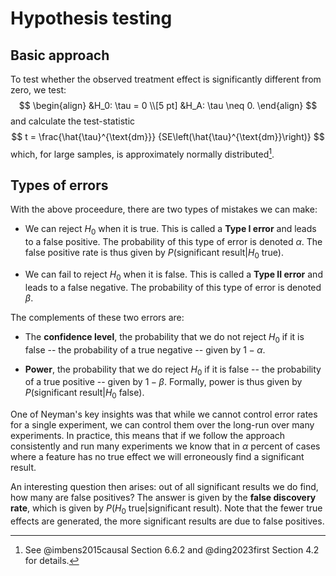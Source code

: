 # Hypothesis testing


## Basic approach

To test whether the observed treatment effect is significantly different from zero, we test:
$$
\begin{align}
&H_0: \tau = 0 \\[5 pt]
&H_A: \tau \neq 0.
\end{align}
$$
and calculate the test-statistic
$$
t = \frac{\hat{\tau}^{\text{dm}}}
{SE\left(\hat{\tau}^{\text{dm}}\right)}
$$
which, for large samples, is approximately normally distributed[^1].


## Types of errors

With the above proceedure, there are two types of mistakes we can make:

- We can reject $H_0$ when it is true. This is called a **Type I error** and leads to a false positive. The probability of this type of error is denoted $\alpha$. The false positive rate is thus given by $P(\text{significant result} | H_0\text{ true})$.

- We can fail to reject $H_0$ when it is false. This is called a **Type II error** and leads to a false negative. The probability of this type of error is denoted $\beta$.

The complements of these two errors are:

- The **confidence level**, the probability that we do not reject $H_0$ if it is false -- the probability of a true negative -- given by $1 - \alpha$.

- **Power**, the probability that we do reject $H_0$ if it is false -- the probability of a true positive -- given by $1 - \beta$. Formally, power is thus given by $P(\text{significant result} | H_0\text{ false})$.

One of Neyman's key insights was that while we cannot control error rates for a single experiment, we can control them over the long-run over many experiments. In practice, this means that if we follow the approach consistently and run many experiments we know that in $\alpha$ percent of cases where a feature has no true effect we will erroneously find a significant result.

An interesting question then arises: out of all significant results we do find, how many are false positives? The answer is given by the **false discovery rate**, which is given by $P(H_0\text{ true} | \text{significant result})$. Note that the fewer true effects are generated, the more significant results are due to false positives.




[^1]: See @imbens2015causal Section 6.6.2 and @ding2023first Section 4.2 for details.

